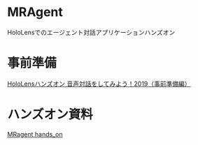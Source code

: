 # MRAgent
HoloLensでのエージェント対話アプリケーションハンズオン

# 事前準備
[HoloLensハンズオン 音声対話をしてみよう！2019（事前準備編）](https://qiita.com/decchi/items/16558d56f63b822d147a)

# ハンズオン資料
[MRagent hands_on](https://www.slideshare.net/MasahiroIde/mragent-handson)
